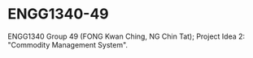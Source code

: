 # ENGG1340-49
 ENGG1340 Group 49 (FONG Kwan Ching, NG Chin Tat); Project Idea 2: "Commodity Management System".
